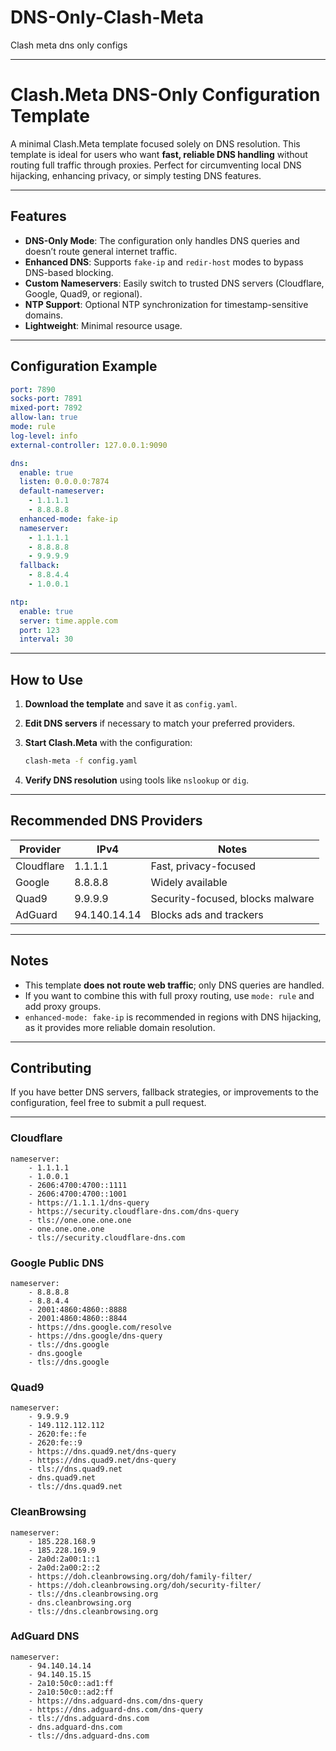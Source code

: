 # DNS-Only-Clash-Meta
Clash meta dns only configs

---

# Clash.Meta DNS-Only Configuration Template

A minimal Clash.Meta template focused solely on DNS resolution. This template is ideal for users who want **fast, reliable DNS handling** without routing full traffic through proxies. Perfect for circumventing local DNS hijacking, enhancing privacy, or simply testing DNS features.

---

## Features

* **DNS-Only Mode**: The configuration only handles DNS queries and doesn’t route general internet traffic.
* **Enhanced DNS**: Supports `fake-ip` and `redir-host` modes to bypass DNS-based blocking.
* **Custom Nameservers**: Easily switch to trusted DNS servers (Cloudflare, Google, Quad9, or regional).
* **NTP Support**: Optional NTP synchronization for timestamp-sensitive domains.
* **Lightweight**: Minimal resource usage.

---

## Configuration Example

```yaml
port: 7890
socks-port: 7891
mixed-port: 7892
allow-lan: true
mode: rule
log-level: info
external-controller: 127.0.0.1:9090

dns:
  enable: true
  listen: 0.0.0.0:7874
  default-nameserver:
    - 1.1.1.1
    - 8.8.8.8
  enhanced-mode: fake-ip
  nameserver:
    - 1.1.1.1
    - 8.8.8.8
    - 9.9.9.9
  fallback:
    - 8.8.4.4
    - 1.0.0.1

ntp:
  enable: true
  server: time.apple.com
  port: 123
  interval: 30
```

---

## How to Use

1. **Download the template** and save it as `config.yaml`.
2. **Edit DNS servers** if necessary to match your preferred providers.
3. **Start Clash.Meta** with the configuration:

   ```bash
   clash-meta -f config.yaml
   ```
4. **Verify DNS resolution** using tools like `nslookup` or `dig`.

---

## Recommended DNS Providers

| Provider   | IPv4         | Notes                            |
| ---------- | ------------ | -------------------------------- |
| Cloudflare | 1.1.1.1      | Fast, privacy-focused            |
| Google     | 8.8.8.8      | Widely available                 |
| Quad9      | 9.9.9.9      | Security-focused, blocks malware |
| AdGuard    | 94.140.14.14 | Blocks ads and trackers          |

---

## Notes

* This template **does not route web traffic**; only DNS queries are handled.
* If you want to combine this with full proxy routing, use `mode: rule` and add proxy groups.
* `enhanced-mode: fake-ip` is recommended in regions with DNS hijacking, as it provides more reliable domain resolution.

---

## Contributing

If you have better DNS servers, fallback strategies, or improvements to the configuration, feel free to submit a pull request.

---

### Cloudflare

```
nameserver:
    - 1.1.1.1
    - 1.0.0.1
    - 2606:4700:4700::1111
    - 2606:4700:4700::1001
    - https://1.1.1.1/dns-query
    - https://security.cloudflare-dns.com/dns-query
    - tls://one.one.one.one
    - one.one.one.one
    - tls://security.cloudflare-dns.com
```

### Google Public DNS

```
nameserver:
    - 8.8.8.8
    - 8.8.4.4
    - 2001:4860:4860::8888
    - 2001:4860:4860::8844
    - https://dns.google.com/resolve
    - https://dns.google/dns-query
    - tls://dns.google
    - dns.google
    - tls://dns.google
```

### Quad9

```
nameserver:
    - 9.9.9.9
    - 149.112.112.112
    - 2620:fe::fe
    - 2620:fe::9
    - https://dns.quad9.net/dns-query
    - https://dns.quad9.net/dns-query
    - tls://dns.quad9.net
    - dns.quad9.net
    - tls://dns.quad9.net
```

### CleanBrowsing

```
nameserver:
    - 185.228.168.9
    - 185.228.169.9
    - 2a0d:2a00:1::1
    - 2a0d:2a00:2::2
    - https://doh.cleanbrowsing.org/doh/family-filter/
    - https://doh.cleanbrowsing.org/doh/security-filter/
    - tls://dns.cleanbrowsing.org
    - dns.cleanbrowsing.org
    - tls://dns.cleanbrowsing.org
```

### AdGuard DNS

```
nameserver:
    - 94.140.14.14
    - 94.140.15.15
    - 2a10:50c0::ad1:ff
    - 2a10:50c0::ad2:ff
    - https://dns.adguard-dns.com/dns-query
    - https://dns.adguard-dns.com/dns-query
    - tls://dns.adguard-dns.com
    - dns.adguard-dns.com
    - tls://dns.adguard-dns.com
```



